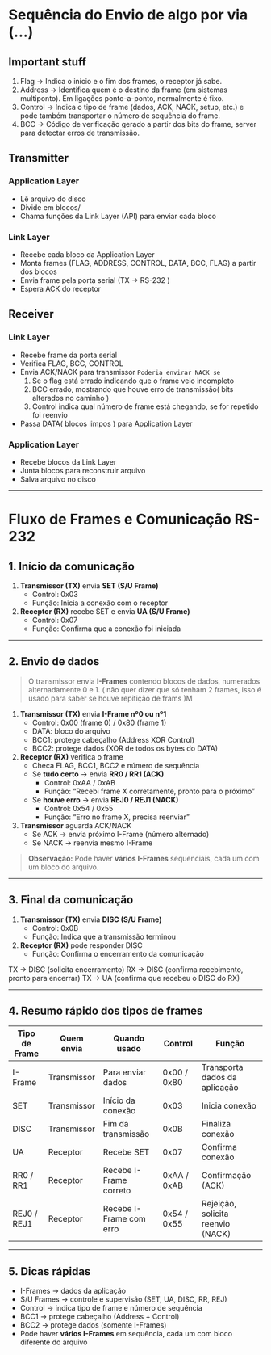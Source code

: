 # Sequência do Envio de algo por via (...)
## Important stuff
1. Flag -> Indica o início e o fim dos frames, o receptor já sabe.
2. Address -> Identifica quem é o destino da frame (em sistemas multiponto). Em ligações ponto-a-ponto, normalmente é fixo.
3. Control -> Indica o tipo de frame (dados, ACK, NACK, setup, etc.) e pode também transportar o número de sequência do frame.
4. BCC -> Código de verificação gerado a partir dos bits do frame, server para detectar erros de transmissão.
## Transmitter

### Application Layer
- Lê arquivo do disco
- Divide em blocos/
- Chama funções da Link Layer (API) para enviar cada bloco
### Link Layer
- Recebe cada bloco da Application Layer
- Monta frames (FLAG, ADDRESS, CONTROL, DATA, BCC, FLAG) a partir dos blocos
- Envia frame pela porta serial (TX -> RS-232 )
- Espera ACK do receptor
## Receiver

### Link Layer
- Recebe frame da porta serial
- Verifica FLAG, BCC, CONTROL
- Envia ACK/NACK para transmissor
	`Poderia envirar NACK se`
	1. Se o flag está errado indicando que o frame veio incompleto
    2. BCC errado, mostrando que houve erro de transmissão( bits alterados no caminho )
    3. Control indica qual número de frame está chegando, se for repetido foi reenvio
- Passa DATA( blocos limpos ) para Application Layer
### Application Layer
- Recebe blocos da Link Layer
- Junta blocos para reconstruir arquivo
- Salva arquivo no disco

---

# Fluxo de Frames e Comunicação RS-232

## 1. Início da comunicação
1. **Transmissor (TX)** envia **SET (S/U Frame)**
   - Control: 0x03
   - Função: Inicia a conexão com o receptor
2. **Receptor (RX)** recebe SET e envia **UA (S/U Frame)**
   - Control: 0x07
   - Função: Confirma que a conexão foi iniciada

---

## 2. Envio de dados
> O transmissor envia **I-Frames** contendo blocos de dados, numerados alternadamente 0 e 1. ( não quer dizer que só tenham 2 frames, isso é usado para saber se houve repitição de frams )M

1. **Transmissor (TX)** envia **I-Frame nº0 ou nº1**
   - Control: 0x00 (frame 0) / 0x80 (frame 1)
   - DATA: bloco do arquivo
   - BCC1: protege cabeçalho (Address XOR Control)
   - BCC2: protege dados (XOR de todos os bytes do DATA)
2. **Receptor (RX)** verifica o frame
   - Checa FLAG, BCC1, BCC2 e número de sequência
   - Se **tudo certo** → envia **RR0 / RR1 (ACK)**
     - Control: 0xAA / 0xAB
     - Função: “Recebi frame X corretamente, pronto para o próximo”
   - Se **houve erro** → envia **REJ0 / REJ1 (NACK)**
     - Control: 0x54 / 0x55
     - Função: “Erro no frame X, precisa reenviar”
3. **Transmissor** aguarda ACK/NACK
   - Se ACK → envia próximo I-Frame (número alternado)
   - Se NACK → reenvia mesmo I-Frame

> **Observação:** Pode haver **vários I-Frames** sequenciais, cada um com um bloco do arquivo.

---

## 3. Final da comunicação
1. **Transmissor (TX)** envia **DISC (S/U Frame)**
   - Control: 0x0B
   - Função: Indica que a transmissão terminou
2. **Receptor (RX)** pode responder DISC
   - Função: Confirma o encerramento da comunicação
   
TX -> DISC   (solicita encerramento)
RX -> DISC   (confirma recebimento, pronto para encerrar)
TX -> UA     (confirma que recebeu o DISC do RX)

---

## 4. Resumo rápido dos tipos de frames

| Tipo de Frame | Quem envia | Quando usado | Control | Função |
|---------------|-----------|-------------|--------|--------|
| I-Frame       | Transmissor | Para enviar dados | 0x00 / 0x80 | Transporta dados da aplicação |
| SET           | Transmissor | Início da conexão | 0x03 | Inicia conexão |
| DISC          | Transmissor | Fim da transmissão | 0x0B | Finaliza conexão |
| UA            | Receptor   | Recebe SET | 0x07 | Confirma conexão |
| RR0 / RR1     | Receptor   | Recebe I-Frame correto | 0xAA / 0xAB | Confirmação (ACK) |
| REJ0 / REJ1   | Receptor   | Recebe I-Frame com erro | 0x54 / 0x55 | Rejeição, solicita reenvio (NACK) |

---

## 5. Dicas rápidas
- I-Frames → dados da aplicação  
- S/U Frames → controle e supervisão (SET, UA, DISC, RR, REJ)  
- Control → indica tipo de frame e número de sequência  
- BCC1 → protege cabeçalho (Address + Control)  
- BCC2 → protege dados (somente I-Frames)  
- Pode haver **vários I-Frames** em sequência, cada um com bloco diferente do arquivo